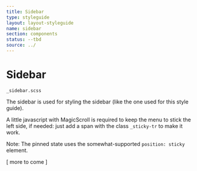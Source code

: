 ```yaml
---
title: Sidebar
type: styleguide
layout: layout-styleguide
name: sidebar
section: components
status: --tbd
source: ../
---
```



<main markdown="1">

# Sidebar

`_sidebar.scss`

The sidebar is used for styling the sidebar (like the one used for this style guide).

A little javascript with MagicScroll is required to keep the menu to stick the left side, if needed: just add a span with the class `_sticky-tr` to make it work.

Note: The pinned state uses the somewhat-supported `position: sticky` element.

[ more to come ]